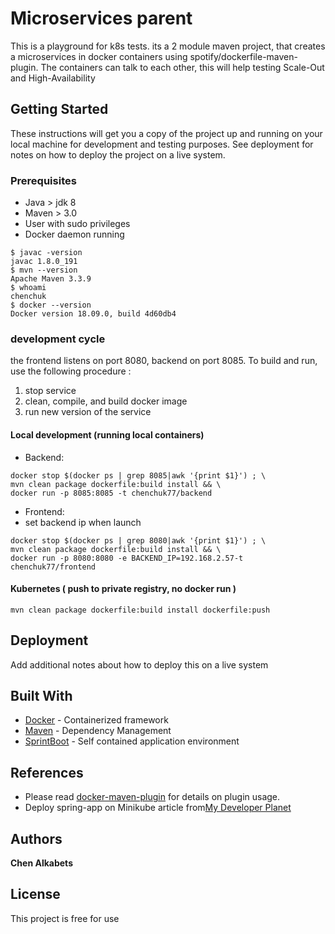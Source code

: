 # Microservices parent

This is a playground for k8s tests. 
its a 2 module maven project, that creates a microservices in docker containers using spotify/dockerfile-maven-plugin.
The containers can talk to each other, this will help testing Scale-Out and High-Availability
## Getting Started

These instructions will get you a copy of the project up and running on your local machine for development and testing purposes. See deployment for notes on how to deploy the project on a live system.

### Prerequisites
- Java > jdk 8
- Maven > 3.0
- User with sudo privileges
- Docker daemon running 
```
$ javac -version
javac 1.8.0_191
$ mvn --version
Apache Maven 3.3.9
$ whoami
chenchuk
$ docker --version
Docker version 18.09.0, build 4d60db4
```

### development cycle
the frontend listens on port 8080, backend on port 8085.
To build and run, use the following procedure :

1. stop service
2. clean, compile, and build docker image
3. run new version of the service

#### Local development (running local containers)

- Backend:
```
docker stop $(docker ps | grep 8085|awk '{print $1}') ; \
mvn clean package dockerfile:build install && \
docker run -p 8085:8085 -t chenchuk77/backend
```
- Frontend: 
- set backend ip when launch
```
docker stop $(docker ps | grep 8080|awk '{print $1}') ; \
mvn clean package dockerfile:build install && \
docker run -p 8080:8080 -e BACKEND_IP=192.168.2.57-t chenchuk77/frontend
```
#### Kubernetes ( push to private registry, no docker run )
```
mvn clean package dockerfile:build install dockerfile:push
```

## Deployment
Add additional notes about how to deploy this on a live system

## Built With
* [Docker](http://https://www.docker.com/) - Containerized framework
* [Maven](https://maven.apache.org/) - Dependency Management
* [SprintBoot](http://spring.io/projects/spring-boot) - Self contained application environment

## References
* Please read [docker-maven-plugin](https://github.com/spotify/docker-maven-plugin) for details on plugin usage.
* Deploy spring-app on Minikube article from[My Developer Planet](https://mydeveloperplanet.com/2018/05/30/build-and-deploy-a-spring-boot-app-on-minikube-part-2/)

## Authors
 **Chen Alkabets**

## License
This project is free for use



















